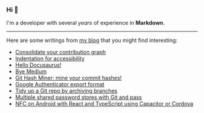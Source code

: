 ### Hi 👋

I'm a developer with several _years_ of experience in **Markdown**.

---

Here are some writings from [my blog](https://zwyx.dev) that you might find interesting:

<!--START_SECTION:feed-->
* [Consolidate your contribution graph](https://zwyx.dev/blog/own-contribution-graph)
* [Indentation for accessibility](https://zwyx.dev/blog/indentation-for-accessibility)
* [Hello Docusaurus!](https://zwyx.dev/blog/hello-docusaurus)
* [Bye Medium](https://zwyx.dev/blog/bye-medium)
* [Git Hash Miner: mine your commit hashes!](https://zwyx.dev/blog/git-hash-miner)
* [Google Authenticator export format](https://zwyx.dev/blog/google-authenticator-export-format)
* [Tidy up a Git repo by archiving branches](https://zwyx.dev/blog/archiving-git-branches)
* [Multiple shared password stores with Git and pass](https://zwyx.dev/blog/shared-password-stores)
* [NFC on Android with React and TypeScript using Capacitor or Cordova](https://zwyx.dev/blog/react-nfc)
<!--END_SECTION:feed-->

<!-- <div align="center">

[![Visitors](https://api.visitorbadge.io/api/visitors?path=github.com%2FZwyx&labelColor=%23555555&countColor=%236280a6&style=flat&labelStyle=none)](https://visitorbadge.io/status?path=github.com%2FZwyx)

</div> -->
